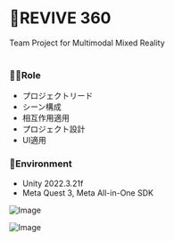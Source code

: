 # 💓REVIVE 360 
Team Project for Multimodal Mixed Reality 
<br>
<br> 
### 👩‍💻Role 
* プロジェクトリード
* シーン構成
* 相互作用適用
* プロジェクト設計
* UI適用

### 📃Environment 
* Unity 2022.3.21f 
* Meta Quest 3, Meta All-in-One SDK


![Image](https://github.com/user-attachments/assets/70324e1e-4cfd-44fd-bcb9-cba5c2696920)

![Image](https://github.com/user-attachments/assets/37dfd86e-8163-4e34-991c-a1cfa5c10a56)
